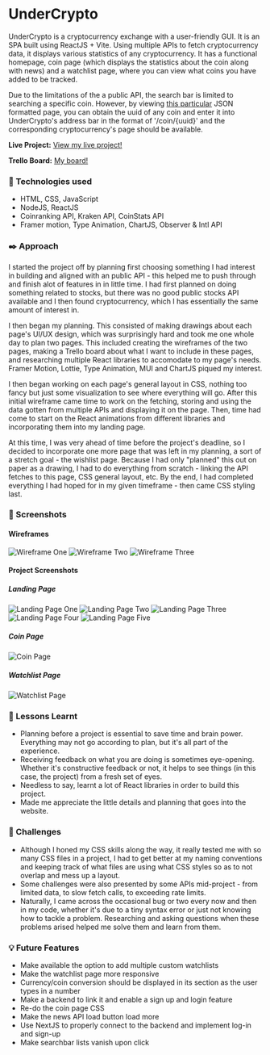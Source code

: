 # UnderCrypto
UnderCrypto is a cryptocurrency exchange with a user-friendly GUI. It is an SPA built using ReactJS + Vite. Using multiple APIs to fetch cryptocurrency data, it displays various statistics of any cryptocurrency. It has a functional homepage, coin page (which displays the statistics about the coin along with news) and a watchlist page, where you can view what coins you have added to be tracked.

Due to the limitations of the a public API, the search bar is limited to searching a specific coin. However, by viewing [this particular](https://api.coinranking.com/v2/coins) JSON formatted page, you can obtain the uuid of any coin and enter it into UnderCrypto's address bar in the format of '/coin/{uuid}' and the corresponding cryptocurrency's page should be available.

**Live Project:** [View my live project!](https://under-crypto.vercel.app/)

**Trello Board:** [My board!](https://trello.com/b/QiMFfFiP/crypto-exchange)

### :page_with_curl: Technologies used
- HTML, CSS, JavaScript
- NodeJS, ReactJS
- Coinranking API, Kraken API, CoinStats API
- Framer motion, Type Animation, ChartJS, Observer & Intl API

### :black_nib: Approach
I started the project off by planning first choosing something I had interest in building and aligned with an
public API - this helped me to push through and finish alot of features in in little time. I had first planned on
doing something related to stocks, but there was no good public stocks API available and I then found cryptocurrency, which I has essentially the same amount of interest in.

I then began my planning. This consisted of making drawings about each page's UI/UX design, which was surprisingly hard and took me one whole day to plan two pages. This included creating the wireframes of the two pages, making a Trello board about what I want to include in these pages, and researching multiple React libraries to accomodate to my page's needs. Framer Motion, Lottie, Type Animation, MUI and ChartJS piqued my interest.

I then began working on each page's general layout in CSS, nothing too fancy but just some visualization to see where everything will go. After this initial wireframe came time to work on the fetching, storing and using the data gotten from multiple APIs and displaying it on the page. Then, time had come to start on the React animations from different libraries and incorporating them into my landing page.

At this time, I was very ahead of time before the project's deadline, so I decided to incorporate one more page that was left in my planning, a sort of a stretch goal - the wishlist page. Because I had only "planned" this out on paper as a drawing, I had to do everything from scratch - linking the API fetches to this page, CSS general layout, etc. By the end, I had completed everything I had hoped for in my given timeframe - then came CSS styling last.

### :telescope: Screenshots
#### Wireframes
![Wireframe One](under/src/assets/wireframe1.PNG)
![Wireframe Two](under/src/assets/wireframe2.PNG)
![Wireframe Three](under/src/assets/wireframe3.PNG)

#### Project Screenshots
##### Landing Page
![Landing Page One](under/src/assets/landingpage1.PNG)
![Landing Page Two](under/src/assets/landingpage2.PNG)
![Landing Page Three](under/src/assets/landingpage3.PNG)
![Landing Page Four](under/src/assets/landingpage4.PNG)
![Landing Page Five](under/src/assets/landingpage5.PNG)

##### Coin Page
![Coin Page](under/src/assets/coinpage.PNG)

##### Watchlist Page
![Watchlist Page](under/src/assets/watchlistpage.PNG)

### :pencil: Lessons Learnt
- Planning before a project is essential to save time and brain power. Everything may not go according to plan, but it's all part of the experience.
- Receiving feedback on what you are doing is sometimes eye-opening. Whether it's constructive feedback or not, it helps to see things (in this case, the project) from a fresh set of eyes.
- Needless to say, learnt a lot of React libraries in order to build this project.
- Made me appreciate the little details and planning that goes into the website.

### :hammer: Challenges
- Although I honed my CSS skills along the way, it really tested me with so many CSS files in a project, I had to get better at my naming conventions and keeping track of what files are using what CSS styles so as to not overlap and mess up a layout.
- Some challenges were also presented by some APIs mid-project - from limited data, to slow fetch calls, to exceeding rate limits.
- Naturally, I came across the occasional bug or two every now and then in my code, whether it's due to a tiny syntax error or just not knowing how to tackle a problem. Researching and asking questions when these problems arised helped me solve them and learn from them.

### :bulb: Future Features
- Make available the option to add multiple custom watchlists
- Make the watchlist page more responsive
- Currency/coin conversion should be displayed in its section as the user types in a number
- Make a backend to link it and enable a sign up and login feature
- Re-do the coin page CSS
- Make the news API load button load more
- Use NextJS to properly connect to the backend and implement log-in and sign-up
- Make searchbar lists vanish upon click